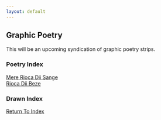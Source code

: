 ```yaml
---
layout: default
---
```

## Graphic Poetry
This will be an upcoming syndication of graphic poetry strips.

### Poetry Index
[Mere Rioca Dii Sange](https://lwflouisa.github.io/uploadedfairyalt/graphicpoetry/poetry/mereriocadesange.html)<br />
[Rioca Dii Beze](https://lwflouisa.github.io/uploadedfairyalt/graphicpoetry/poetry/riocadiibeze.html)

### Drawn Index

[Return To Index](https://lwflouisa.github.io/uploadedfairyalt/)
